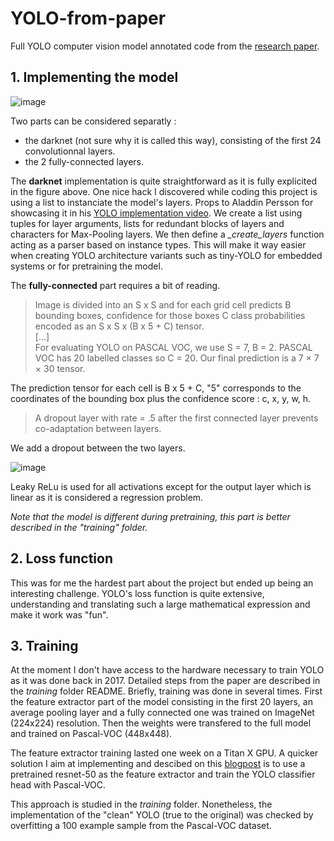 # YOLO-from-paper
Full YOLO computer vision model annotated code from the [research paper](https://arxiv.org/pdf/1506.02640). 

## 1. Implementing the model
![image](https://github.com/user-attachments/assets/88100a78-ff3b-45a2-956b-86bb71f0548f)

Two parts can be considered separatly : 
- the darknet (not sure why it is called this way), consisting of the first 24 convolutionnal layers.
- the 2 fully-connected layers.

The **darknet** implementation is quite straightforward as it is fully explicited in the figure above.
One nice hack I discovered while coding this project is using a list to instanciate the model's layers. Props to Aladdin Persson for showcasing it in his [YOLO implementation video](https://www.youtube.com/watch?v=n9_XyCGr-MI&t=24s). We create a list using tuples for layer arguments, lists for redundant blocks of layers and characters for Max-Pooling layers. We then define a *_create_layers* function acting as a parser based on instance types.
This will make it way easier when creating YOLO architecture variants such as tiny-YOLO for embedded systems or for pretraining the model.

The **fully-connected** part requires a bit of reading.
> Image is divided into an S x S and for each grid cell predicts B bounding boxes, confidence for those boxes C class probabilities encoded as an S x S x (B x 5 + C) tensor.  
> [...]  
> For evaluating YOLO on PASCAL VOC, we use S = 7, B = 2. PASCAL VOC has 20 labelled classes so C = 20. Our final prediction is a 7 × 7 × 30 tensor.

The prediction tensor for each cell is B x 5 + C, "5" corresponds to the coordinates of the bounding box plus the confidence score : c, x, y, w, h.
> A dropout layer with rate = .5 after the first connected layer prevents co-adaptation between layers.

We add a dropout between the two layers.

![image](https://github.com/user-attachments/assets/c216293e-bfa6-4953-8117-455846e1c7ad)

Leaky ReLu is used for all activations except for the output layer which is linear as it is considered a regression problem.

  
*Note that the model is different during pretraining, this part is better described in the "training" folder.*

## 2. Loss function
This was for me the hardest part about the project but ended up being an interesting challenge. YOLO's loss function is quite extensive, understanding and translating such a large mathematical expression and make it work was "fun".

## 3. Training 

At the moment I don't have access to the hardware necessary to train YOLO as it was done back in 2017. Detailed steps from the paper are described in the *training* folder README. Briefly, training was done in several times. First the feature extractor part of the model consisting in the first 20 layers, an average pooling layer and a fully connected one was trained on ImageNet (224x224) resolution. Then the weights were transfered to the full model and trained on Pascal-VOC (448x448).  

The feature extractor training lasted one week on a Titan X GPU. A quicker solution I aim at implementing and descibed on this [blogpost](https://medium.com/@m.khan/implementing-yolo-using-resnet-as-feature-extractor-5857f9da5014) is to use a pretrained resnet-50 as the feature extractor and train the YOLO classifier head with Pascal-VOC.  

This approach is studied in the *training* folder. Nonetheless, the implementation of the "clean" YOLO (true to the original) was checked by overfitting a 100 example sample from the Pascal-VOC dataset.



